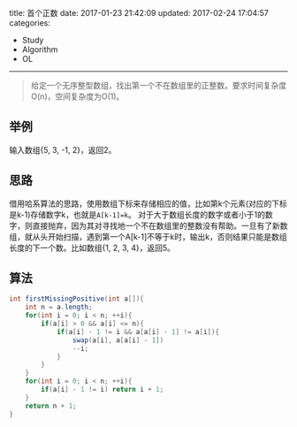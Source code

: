 title: 首个正数
date: 2017-01-23 21:42:09
updated: 2017-02-24 17:04:57
categories:
- Study
- Algorithm
- OL
---
> 给定一个无序整型数组，找出第一个不在数组里的正整数。要求时间复杂度O(n)，空间复杂度为O(1)。

## 举例

输入数组{5, 3, -1, 2}，返回2。

## 思路

借用哈系算法的思路，使用数组下标来存储相应的值，比如第k个元素(对应的下标是k-1)存储数字k，也就是`A[k-1]=k`。
对于大于数组长度的数字或者小于1的数字，则直接抛弃，因为其对寻找地一个不在数组里的整数没有帮助。一旦有了新数组，就从头开始扫描，遇到第一个A[k-1]不等于k时，输出k，否则结果只能是数组长度的下一个数。比如数组{1, 2, 3, 4}，返回5。

## 算法

```java
int firstMissingPositive(int a[]){
    int n = a.length;
    for(int i = 0; i < n; ++i){
        if(a[i] > 0 && a[i] <= n){
            if(a[i] - 1 != i && a[a[i] - 1] != a[i]){
                swap(a[i], a[a[i] - 1])
                --i;
            }
        }
    }
    for(int i = 0; i < n; ++i){
        if(a[i] - 1 != i) return i + 1;
    }
    return n + 1;
}
```